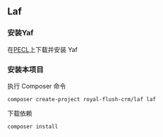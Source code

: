 ## Laf

### 安装Yaf
在[PECL](https://pecl.php.net/package/yaf)上下载并安装 Yaf

### 安装本项目
执行 Composer 命令
```
composer create-project royal-flush-crm/laf laf
```

下载依赖
```
composer install
```
